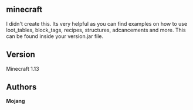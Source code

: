 ## minecraft

I didn't create this. Its very helpful as you can find examples on how to use loot_tables, block_tags, recipes, structures, adcancements and more. This can be found inside your version.jar file.

## Version

Minecraft 1.13

## Authors

**Mojang**
